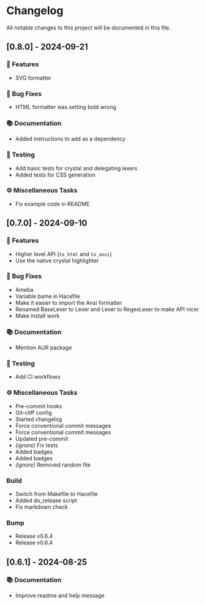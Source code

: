 # Changelog

All notable changes to this project will be documented in this file.

## [0.8.0] - 2024-09-21

### 🚀 Features

- SVG formatter

### 🐛 Bug Fixes

- HTML formatter was setting bold wrong

### 📚 Documentation

- Added instructions to add as a dependency

### 🧪 Testing

- Add basic tests for crystal and delegating lexers
- Added tests for CSS generation

### ⚙ Miscellaneous Tasks

- Fix example code in README

## [0.7.0] - 2024-09-10

### 🚀 Features

- Higher level API (`to_html` and `to_ansi`)
- Use the native crystal highlighter

### 🐛 Bug Fixes

- Ameba
- Variable bame in Hacefile
- Make it easier to import the Ansi formatter
- Renamed BaseLexer to Lexer and Lexer to RegexLexer to make API nicer
- Make install work

### 📚 Documentation

- Mention AUR package

### 🧪 Testing

- Add CI workflows

### ⚙️ Miscellaneous Tasks

- Pre-commit hooks
- Git-cliff config
- Started changelog
- Force conventional commit messages
- Force conventional commit messages
- Updated pre-commit
- *(ignore)* Fix tests
- Added badges
- Added badges
- *(ignore)* Removed random file

### Build

- Switch from Makefile to Hacefile
- Added do_release script
- Fix markdown check

### Bump

- Release v0.6.4
- Release v0.6.4

## [0.6.1] - 2024-08-25

### 📚 Documentation

- Improve readme and help message

<!-- generated by git-cliff -->
